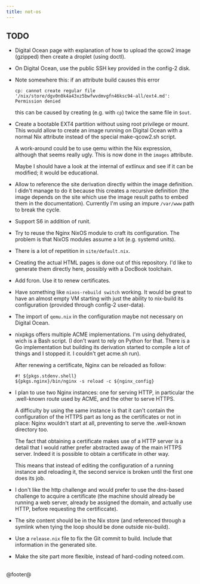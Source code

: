 ```yaml
---
title: not-os
---
```


## TODO

- Digital Ocean page with explanation of how to upload the qcow2 image
  (gzipped) then create a droplet (using doctl).

- On Digital Ocean, use the public SSH key provided in the config-2 disk.

- Note somewhere this: if an attribute build causes this error

    ```
    cp: cannot create regular file
    '/nix/store/dgv0n0k4a43xz5bwfwvdmvgfn46ksc94-all/ext4.md':
    Permission denied
    ```

    this can be caused by creating (e.g. with `cp`) twice the same file in
    `$out`.

- Create a bootable EXT4 partition without using root privilege or mount. This
  would allow to create an image running on Digital Ocean with a normal Nix
  attribute instead of the special make-qcow2.sh script.

    A work-around could be to use qemu within the Nix expression, although that
    seems really ugly. This is now done in the `images` attribute.

    Maybe I should have a look at the internal of extlinux and see if it can be
    modified; it would be educational.

- Allow to reference the site derivation directly within the image definition.
  I didn't manage to do it because this creates a recursive definition (the
  image depends on the site which use the image result paths to embed them in the
  documentation). Currently I'm using an impure `/var/www` path to break the
  cycle.

- Support S6 in addition of runit.

- Try to reuse the Nginx NixOS module to craft its configuration. The problem
  is that NixOS modules assume a lot (e.g. systemd units).

- There is a lot of repetition in `site/default.nix`.

- Creating the actual HTML pages is done out of this repository. I'd like to
  generate them directly here, possibly with a DocBook toolchain.

- Add fcron. Use it to renew certificates.

- Have something like `nixos-rebuild switch` working. It would be great to have
  an almost empty VM starting with just the ability to nix-build its
  configuration (provided through config-2 user-data).

- The import of `qemu.nix` in the configuration maybe not necessary on Digital
  Ocean.

- nixpkgs offers multiple ACME implementations. I'm using dehydrated, wich is a
  Bash script. (I don't want to rely on Python for that. There is a Go
  implementation but building its derivation started to compile a lot of things
  and I stopped it. I couldn't get acme.sh run).

    After renewing a certificate, Nginx can be reloaded as follow:

    ```
    #! ${pkgs.stdenv.shell}
    ${pkgs.nginx}/bin/nginx -s reload -c ${nginx_config}
    ```

- I plan to use two Nginx instances: one for serving HTTP, in particular the
  .well-known route used by ACME, and the other to serve HTTPS.

    A difficulty by using the same instance is that it can't contain the
    configuration of the HTTPS part as long as the certificates or not in place:
    Nginx wouldn't start at all, preventing to serve the .well-known directory too.

    The fact that obtaining a certificate makes use of a HTTP server is a detail
    that I would rather prefer abstracted away of the main HTTPS server.
    Indeed it is possible to obtain a certificate in other way.

    This means that instead of editing the configuration of a running instance
    and reloading it, the second service is broken until the first one does its
    job.

- I don't like the http challenge and would prefer to use the dns-based
  challenge to acquire a certificate (the machine should already be running a
  web server, already be assigned the domain, and actually use HTTP, before
  requesting the certificcate).

- The site content should be in the Nix store (and referenced through a symlink
  when tying the loop should be done outside nix-build).

- Use a `release.nix` file to fix the Git commit to build. Include that
  information in the generated site.

- Make the site part more flexible, instead of hard-coding noteed.com.


<br />
@footer@
